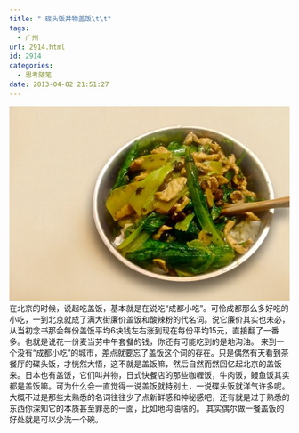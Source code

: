 ```yaml
---
title: " 碟头饭丼物盖饭\t\t"
tags:
  - 广州
url: 2914.html
id: 2914
categories:
  - 思考随笔
date: 2013-04-02 21:51:27
---
```


![](../../images//2013/04/dietoufan-600x417.jpg "碟头饭丼物盖饭") 在北京的时候，说起吃盖饭，基本就是在说吃“成都小吃”。可怜成都那么多好吃的小吃，一到北京就成了满大街廉价盖饭和酸辣粉的代名词。说它廉价其实也未必，从当初念书那会每份盖饭平均6块钱左右涨到现在每份平均15元，直接翻了一番多。也就是说花一份麦当劳中午套餐的钱，你还有可能吃到的是地沟油。 来到一个没有“成都小吃”的城市，差点就要忘了盖饭这个词的存在。只是偶然有天看到茶餐厅的碟头饭，才恍然大悟，这不就是盖饭嘛，然后自然而然回忆起北京的盖饭来。日本也有盖饭，它们叫丼物，日式快餐店的那些咖喱饭，牛肉饭，鳗鱼饭其实都是盖饭嘛。可为什么会一直觉得一说盖饭就特别土，一说碟头饭就洋气许多呢。大概不过是那些太熟悉的名词往往少了点新鲜感和神秘感吧，还有就是过于熟悉的东西你深知它的本质甚至罪恶的一面，比如地沟油啥的。 其实偶尔做一餐盖饭的好处就是可以少洗一个碗。